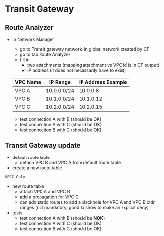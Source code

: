 # Transit Gateway

## Route Analyzer

* In Network Manager
  * go to Transit gateway network, in global network created by CF
  * go to tab Route Analyzer
  * fill in
    * two attachments (mapping attachment vs VPC id is in CF output)
    * IP address (it does not necessarily have to exist)

  | VPC Name | IP Range    | IP Address Example |
  | -------- | ----------- | ------------------ |
  | VPC A    | 10.0.0.0/24 | 10.0.0.8           |
  | VPC B    | 10.1.0.0/24 | 10.1.0.12          |
  | VPC C    | 10.2.0.0/24 | 10.2.0.15          |

  * test connection A with B (should be OK)
  * test connection A with C (should be OK)
  * test connection B with C (should be OK)


## Transit Gateway update

* default route table
  * detach VPC B and VPC A from default route table
* create a new route table

```
VPCC-Only
```
* new route table
  * attach VPC A and VPC B
  * add a propagation for VPC C
  * can add static routes to add a blackhole for VPC A and VPC B cidr ranges (not mandatory, good to show to make an explicit deny)
* tests
  * test connection A with B (should be **NOK**)
  * test connection A with C (should be OK)
  * test connection B with C (should be OK)